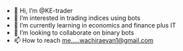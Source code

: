 - 👋 Hi, I’m @KE-trader
- 👀 I’m interested in trading indices using bots
- 🌱 I’m currently learning in economics and finance plus IT
- 💞️ I’m looking to collaborate on binary bots
- 📫 How to reach me.....wachiraevan1@gmail.com

<!---
KE-trader/KE-trader is a ✨ special ✨ repository because its `README.md` (this file) appears on your GitHub profile.
You can click the Preview link to take a look at your changes.
--->
